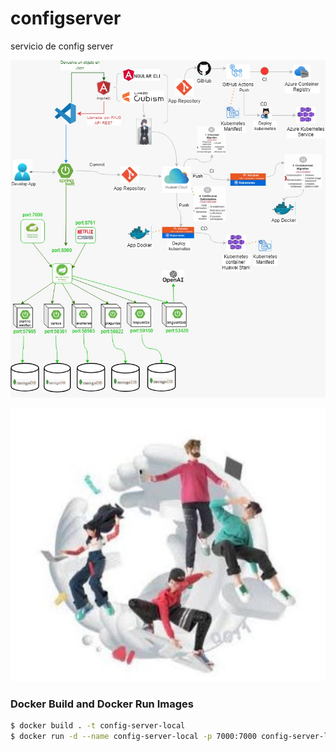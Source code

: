 # configserver
servicio de config server 

![Alt text](https://github.com/51NG-L-R1D-D/eurekaserver/blob/master/src/main/resources/fotocreador/diagrama.jpeg)

![Alt text](https://github.com/51NG-L-R1D-D/eurekaserver/blob/master/src/main/resources/fotocreador/foto.jpeg)



### Docker Build and Docker Run Images
```bash
$ docker build . -t config-server-local
$ docker run -d --name config-server-local -p 7000:7000 config-server-local
```
